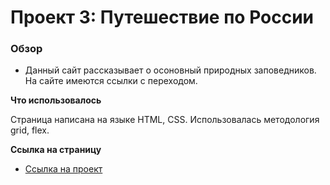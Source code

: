 # Проект 3: Путешествие по России

### Обзор
* Данный сайт рассказывает о осоновный природных заповедников.
На сайте имеются ссылки с переходом.

**Что использовалось**

Страница написана на языке HTML, CSS.
Использовалась методология grid, flex.

**Ссылка на страницу**

* [Ссылка на проект](https://alexandr198101.github.io/russian-travel/index.html)


